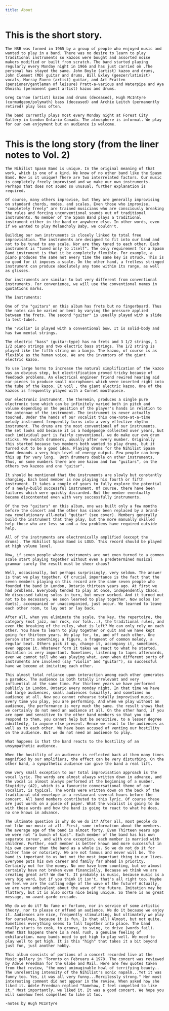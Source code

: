 ```yaml
---
title: About
---
```


# This is the short story.

    The NSB was formed in 1965 by a group of people who enjoyed music and wanted to play in a band. There was no desire to learn to play traditional instruments so kazoos were bought and assorted noise makers modified or built from scratch. The band started playing regularly every Monday night in 1966 and has just carried on .The personal has stayed the same. John Boyle (artist) kazoo and drums,  John Clement (MD) guitar and drums, Bill Exley (geezer/latinist) vocals, Murray Favro (artist) guitar, and Art Pratten (pensioner/gentleman of leisure) Pratt-a-various and Waterpipe and Aya Ohnishi (permanent guest artist) kazoo and drums.

    Greg Curnoe (artist) kazoo and drums (deceased), Hugh McIntyre (curmudgeon/polymath) bass (deceased) and Archie Leitch (permanently retired) play less often.

    The band currently plays most every Monday night at Forest City Gallery in London Ontario Canada. The atmosphere is informal. We play for our own enjoyment but an audience is welcome.

# This is the long story (from the liner notes to Vol. 2)

    The Nihilist Spasm Band is unique. In the original meaning of that work, which is one of a kind. We know of no other band like the Spasm Band. How is it unique? There are two interrelated factors. Our music is completely freely improvised and we make our own instruments. Perhaps that does not sound so unusual; further explanation is required.

    Of course, many others improvise, but they are generally improvising on standard chords, modes, and scales. Even those who improvise, "completely freely" are trained musicians who are consciously breaking the rules and forcing unconventional sounds out of traditional instruments. No member of the Spasm Band plays a traditional instrument either in the band or anywhere else. In other words, even if we wanted to play Melancholy Baby, we couldn't.

    Building our own instruments is closely linked to total free improvisation. The instruments are designed to fit into our band and not to be tuned to any scale. Nor are they tuned to each other. Each instrument is "tuned only to itself". The only requirement for a Spasm Band instrument is that it be completely flexible. For example, a piano produces the same not every time the same key is struck. This is no good for it imposes a scale. On the other hand, a fretless stringed instrument can produce absolutely any tone within its range, as well as glisses.

    Our instruments are similar to but very different from conventional instruments. For convenience, we will use the conventional names in quotations marks.

    The instruments:

    One of the "guitars" on this album has frets but no fingerboard. Thus the notes can be varied or bent by varying the pressure applied between the frets. The second "guitar" is usually played with a slide (a test-tube).

    The "violin" is played with a conventional bow. It is solid-body and has two mental strings.

    The electric "bass" (guitar-type) has no frets and 3 1/2 strings, 1 1/2 piano strings and two electric bass strings. The 1/2 string is played like the fifth string on a banjo. The kazoo, of course is as flexible as the human voice. We are the inventors of the giant electric kazoo.

    To use large horns to increase the natural simplification of the kazoo was an obvious step, but electrification proved tricky because of feedback problems. An electrical engineer friend rewired hearing aid ear-pieces to produce small microphones which were inserted right into the tube of the kazoo. Et voil , the giant electric kazoo. One of the kazoos is frequently played with a Cornet mouthpiece.

    Our electronic instrument, the theremin, produces a single pure electronic tone which can be infinitely varied both in pitch and volume depending on the position of the player's hands in relation to the antennae of the instrument. The instrument is never actually touched. Under the hands of our vocalist this one-note-at-a-time melody instrument frequently turns into a very effective rhythm instrument. The drums are the most conventional of our instruments. The set looks odd because it is a hodgepodge collected over years, but each individual part is fairly conventional. we do make our own drum sticks. We switch drummers, usually after every number. Originally this started because two members both wanted to play drums, but it turned out to be a good idea. Playing drums for the Nihilist Spasm Band demands a very high level of energy output. Few people can keep this up for very long.  Both drummers double on other instruments. Thus, on some numbers there are one kazoo and two "guitars", on the others two kazoos and one "guitar".

    It should be mentioned that the instruments are slowly but constantly changing. Each band member is now playing his fourth or fifth instrument. It takes a couple of years to fully explore the potential of a newly-build successful instrument. Of course, there have been failures which were quickly discarded. But the member eventually became discontented even with very successfully instruments.

    Of the two "guitars" on this album, one was built only a few months before the concert and the other has since been replaced by a brand-new revolutionary all-metal "guitar" (see cover). Members generally build the instrument that they play, but the more manually skilled help those who are less so and a few problems have required outside help.

    All of the instruments are electronically amplified (except the drums). The Nihilist Spasm Band is LOUD. This record should be played at high volume level.

    Now, if seven people whose instruments are not even turned to a common scale start playing together without even a predetermined musical grammar surely the result must be sheer chaos?

    Well, occasionally, but perhaps surprisingly, very seldom. The answer is that we play together. Of crucial importance is the fact that the seven members playing on this record are the same seven people who founded the band in London, Ontario thirteen years ago. At first we had problems. Everybody tended to play at once, independently Chaos. We discussed taking solos in turn, but never worked. And it turned out not to be necessary. We soon learned to play together. Now solos (or duets), accompanied or unaccompanied, just occur. We learned to leave each other room, to lay out or lay back.

    After all, when you eliminate the scale, the key, the repertoire, the category (not jazz, nor rock, nor folk...), the traditional rules, and even the breaking of the rules, what is left? We can only rely on each other. You have to learn to play together or quit and we have kept going for thirteen years. We play for, to, and off each other. One person starts something; a figure, a fragment of common melody, a regular beat. Others pick it up, change it, accompany it, sometimes, even oppose it. Whatever form it takes we react to what he started. Imitation is very important. Sometimes, listening to tapes afterwards, even we cannot tell who was playing what, even when different sorts of instruments are involved (say "violin" and "guitar"), so successful have we become at imitating each other.

    This almost total reliance upon interaction among each other generates a paradox. The audience is both totally irrelevant and very influential at the same time. For thirteen years we have performed publicly in London, Ontario every monday night. In that time we have had large audiences, small audiences (usually), and sometimes no audience at all. Now you cannot rehearse totally improvised music. Every time you play, you are performing. And when we play without an audience, the performance is very much the same. the result shows that we certainly do not need an audience at all. On the other hand, if you are open and sensitive to the other band members so that you can respond to them, you cannot help but be sensitive, to a lesser degree admittedly, to anyone else present. Hence we react to the audiences as well as to each other. We have been accused of venting our hostility on the audience. But we do not need an audience to play.

    What happens is that the band reacts to the hostility of an unsympathetic audience.

    When the hostility of an audience is reflected back at them many times magnified by our amplifiers, the effect can be very disturbing. On the other hand, a sympathetic audience can give the band a real lift.

    One very small exception to our total improvisation approach is the vocal lyric. The words are almost always written down in advance, and the vocal is almost always performed at the beginning of a number. Stupidity (A2), which is a favourite conversational theme of our vocalist, is typical. The words were written down on the back of the traditional old envelope in a restaurant several hours before the concert. All band members contributed to this lyric. Of course these are just words on a piece of paper. What the vocalist is going to do with these words and how the band is going to react to what he does, no one knows in advance.

    The ultimate question is why do we do it? After all, most people do not like our music at all. First, some information about the members. The average age of the band is almost forty. Even Thirteen years ago we were not "a bunch of kids". Each member of the band has his own separate career, and with one exception, each member is married with children. Further, each member is better known and more successful in his own career than the band as a whole is. So we do not do it for either fame or notoriety. We are not famous and never will be. The band is important to us but not the most important thing in our lives. Everyone puts his own career and family far ahead in priority. Certainly not for the money. No one have been counting, but we almost certainly have not broken even financially. Because we think we are creating great art? We don't. It probably is music, because music is a very big word, but if you think it isn't, that's all right too. Maybe we feel we are the cutting edge of the wave of the future? Actually, we are very ambivalent about the wave of the future. Imitation may be flattery, but it is also sorta nice being unique. So there is no great message, no avant-garde crusade.

    Why do we do it? No fame or fortune, nor in service of some artistic theory, nor to please or offend an audience. We do it because we enjoy it. Audiences are nice, frequently stimulating, but ultimately we play for ourselves, because it is fun. Is that all? Almost, but not quite. Sometimes everything seems to fall together into place. The band really starts to cook, to groove, to swing, to drive (words fail). When that happens there is a real rush, a genuine feeling of exhilaration. many bands need to get high to play well. We need to play well to get high. It is this "high" that takes it a bit beyond just fun, just another hobby.

    This album consists of portions of a concert recorded live at the Music gallery in 'Toronto on February 4 1978. The concert was reviewed by Adele Freedman for the Globe and Mail. Here are few quotes taken from that review, "the most unimaginable howl of terrifying beauty.. The unrelenting intensity of the Nihilist's sonic napalm...Yet it was funny too. Yes, it was all very funny...Mercilessly strong." Her most interesting comment did not appear in the review. When asked how she liked it. Adele Freedman replied "Somehow, I feel compelled to like it." Most importantly, we liked it. It was a good concert. We hope you will somehow feel compelled to like it too.

    -notes by Hugh McIntyre

